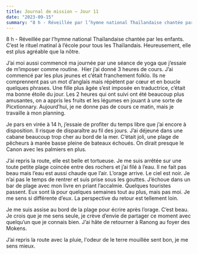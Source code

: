```yaml
---
title: Journal de mission ~ Jour 11
date: "2023-09-15"
summary: "8 h - Réveillée par l’hymne national Thaïlandaise chantée par les enfants. C’est le rituel matinal à l’école pour tous les Thaïlandais."
---
```


8 h - Réveillée par l’hymne national Thaïlandaise chantée par les enfants. C’est le rituel matinal à l’école pour tous les Thaïlandais. Heureusement, elle est plus agréable que la nôtre. 

  
  J’ai moi aussi commencé ma journée par une séance de yoga que j’essaie de m’imposer comme routine.  Hier j’ai donné 3 heures de cours. J’ai commencé par les plus jeunes et c’était franchement folklo. Ils ne comprennent pas un mot d’anglais mais répètent par cœur et en boucle quelques phrases. Une fille plus âgée s’est imposée en traductrice, c’était ma bonne étoile du jour. Les 2 heures qui ont suivi ont été beaucoup plus amusantes, on a appris les fruits et les légumes en jouant à une sorte de Picxtionnary. Aujourd’hui, je ne donne pas de cours ce matin, mais je travaille à mon planning.  

 
 Je pars en virée à 14 h, j’essaie de profiter du temps libre que j’ai encore à disposition. Il risque de disparaître au fil des jours. J’ai déjeuné dans une cabane beaucoup trop cher au bord de la mer. C’était joli, une plage de pêcheurs à marée basse pleine de bateaux échoués. On dirait presque le Canon avec les palmiers en plus. 

  
  J’ai repris la route, elle est belle et tortueuse. Je me suis arrêtée sur une toute petite plage coincée entre des rochers et j’ai filé à l’eau. Il ne fait pas beau mais l’eau est aussi chaude que l’air. L’orage arrive. Le ciel est noir. Je n’ai pas le temps de rentrer et suis prise sous les gouttes. J’échoue dans un bar de plage avec mon livre en priant l’accalmie. Quelques touristes passent. Eux sont là pour quelques semaines tout au plus, mais pas moi. Je me sens si différente d’eux. La perspective du retour est tellement loin.  

 
 Je me suis assise au bord de la plage pour écrire après l’orage. C’est beau. Je crois que je me sens seule, je crève d’envie de partager ce moment avec quelqu’un que je connais bien. J’ai hâte de retourner à Ranong au foyer des Mokens.  

 
 J’ai repris la route avec la pluie, l'odeur de le terre mouillée sent bon, je me sens mieux. 
